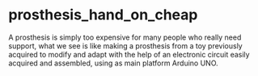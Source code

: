 # prosthesis_hand_on_cheap

A prosthesis is simply too expensive for many people who really need support,
what we see is like making a prosthesis from a toy previously acquired to modify and
adapt with the help of an electronic circuit easily acquired and assembled,
using as main platform Arduino UNO.
